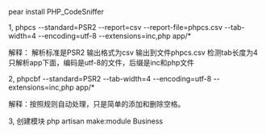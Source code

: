 pear install PHP_CodeSniffer

1, phpcs --standard=PSR2 --report=csv --report-file=phpcs.csv --tab-width=4 --encoding=utf-8 --extensions=inc,php app/*

解释： 解析标准是PSR2 输出格式为csv 输出到文件phpcs.csv 检测tab长度为4  只解析app下面，编码是utf-8的文件，后缀是inc和php文件

2, phpcbf --standard=PSR2 --tab-width=4 --encoding=utf-8 --extensions=inc,php app/*

解释：按照规则自动处理，只是简单的添加和删除空格。

3, 创建模块
php artisan make:module Business


